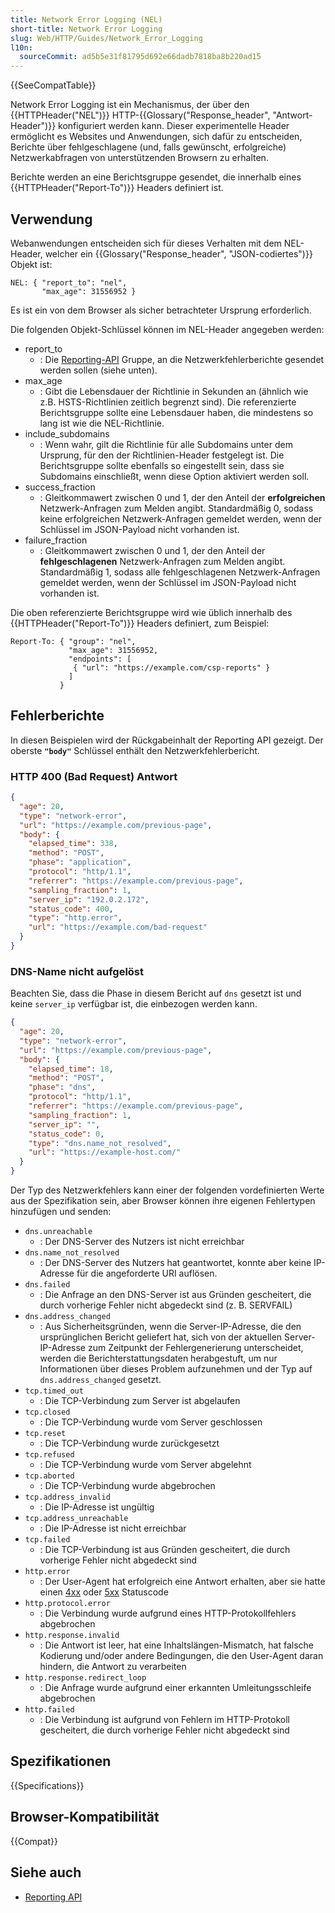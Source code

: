 ```yaml
---
title: Network Error Logging (NEL)
short-title: Network Error Logging
slug: Web/HTTP/Guides/Network_Error_Logging
l10n:
  sourceCommit: ad5b5e31f81795d692e66dadb7818ba8b220ad15
---
```


{{SeeCompatTable}}

Network Error Logging ist ein Mechanismus, der über den {{HTTPHeader("NEL")}} HTTP-{{Glossary("Response_header", "Antwort-Header")}} konfiguriert werden kann. Dieser experimentelle Header ermöglicht es Websites und Anwendungen, sich dafür zu entscheiden, Berichte über fehlgeschlagene (und, falls gewünscht, erfolgreiche) Netzwerkabfragen von unterstützenden Browsern zu erhalten.

Berichte werden an eine Berichtsgruppe gesendet, die innerhalb eines {{HTTPHeader("Report-To")}} Headers definiert ist.

## Verwendung

Webanwendungen entscheiden sich für dieses Verhalten mit dem NEL-Header, welcher ein {{Glossary("Response_header", "JSON-codiertes")}} Objekt ist:

```http
NEL: { "report_to": "nel",
       "max_age": 31556952 }
```

Es ist ein von dem Browser als sicher betrachteter Ursprung erforderlich.

Die folgenden Objekt-Schlüssel können im NEL-Header angegeben werden:

- report_to
  - : Die [Reporting-API](/de/docs/Web/API/Reporting_API) Gruppe, an die Netzwerkfehlerberichte gesendet werden sollen (siehe unten).
- max_age
  - : Gibt die Lebensdauer der Richtlinie in Sekunden an (ähnlich wie z.B. HSTS-Richtlinien zeitlich begrenzt sind). Die referenzierte Berichtsgruppe sollte eine Lebensdauer haben, die mindestens so lang ist wie die NEL-Richtlinie.
- include_subdomains
  - : Wenn wahr, gilt die Richtlinie für alle Subdomains unter dem Ursprung, für den der Richtlinien-Header festgelegt ist. Die Berichtsgruppe sollte ebenfalls so eingestellt sein, dass sie Subdomains einschließt, wenn diese Option aktiviert werden soll.
- success_fraction
  - : Gleitkommawert zwischen 0 und 1, der den Anteil der **erfolgreichen** Netzwerk-Anfragen zum Melden angibt. Standardmäßig 0, sodass keine erfolgreichen Netzwerk-Anfragen gemeldet werden, wenn der Schlüssel im JSON-Payload nicht vorhanden ist.
- failure_fraction
  - : Gleitkommawert zwischen 0 und 1, der den Anteil der **fehlgeschlagenen** Netzwerk-Anfragen zum Melden angibt. Standardmäßig 1, sodass alle fehlgeschlagenen Netzwerk-Anfragen gemeldet werden, wenn der Schlüssel im JSON-Payload nicht vorhanden ist.

Die oben referenzierte Berichtsgruppe wird wie üblich innerhalb des {{HTTPHeader("Report-To")}} Headers definiert, zum Beispiel:

```http
Report-To: { "group": "nel",
             "max_age": 31556952,
             "endpoints": [
              { "url": "https://example.com/csp-reports" }
             ]
           }
```

## Fehlerberichte

In diesen Beispielen wird der Rückgabeinhalt der Reporting API gezeigt. Der oberste **`"body"`** Schlüssel enthält den Netzwerkfehlerbericht.

### HTTP 400 (Bad Request) Antwort

```json
{
  "age": 20,
  "type": "network-error",
  "url": "https://example.com/previous-page",
  "body": {
    "elapsed_time": 338,
    "method": "POST",
    "phase": "application",
    "protocol": "http/1.1",
    "referrer": "https://example.com/previous-page",
    "sampling_fraction": 1,
    "server_ip": "192.0.2.172",
    "status_code": 400,
    "type": "http.error",
    "url": "https://example.com/bad-request"
  }
}
```

### DNS-Name nicht aufgelöst

Beachten Sie, dass die Phase in diesem Bericht auf `dns` gesetzt ist und keine `server_ip` verfügbar ist, die einbezogen werden kann.

```json
{
  "age": 20,
  "type": "network-error",
  "url": "https://example.com/previous-page",
  "body": {
    "elapsed_time": 18,
    "method": "POST",
    "phase": "dns",
    "protocol": "http/1.1",
    "referrer": "https://example.com/previous-page",
    "sampling_fraction": 1,
    "server_ip": "",
    "status_code": 0,
    "type": "dns.name_not_resolved",
    "url": "https://example-host.com/"
  }
}
```

Der Typ des Netzwerkfehlers kann einer der folgenden vordefinierten Werte aus der Spezifikation sein, aber Browser können ihre eigenen Fehlertypen hinzufügen und senden:

- `dns.unreachable`
  - : Der DNS-Server des Nutzers ist nicht erreichbar
- `dns.name_not_resolved`
  - : Der DNS-Server des Nutzers hat geantwortet, konnte aber keine IP-Adresse für die angeforderte URI auflösen.
- `dns.failed`
  - : Die Anfrage an den DNS-Server ist aus Gründen gescheitert, die durch vorherige Fehler nicht abgedeckt sind (z. B. SERVFAIL)
- `dns.address_changed`
  - : Aus Sicherheitsgründen, wenn die Server-IP-Adresse, die den ursprünglichen Bericht geliefert hat, sich von der aktuellen Server-IP-Adresse zum Zeitpunkt der Fehlergenerierung unterscheidet, werden die Berichterstattungsdaten herabgestuft, um nur Informationen über dieses Problem aufzunehmen und der Typ auf `dns.address_changed` gesetzt.
- `tcp.timed_out`
  - : Die TCP-Verbindung zum Server ist abgelaufen
- `tcp.closed`
  - : Die TCP-Verbindung wurde vom Server geschlossen
- `tcp.reset`
  - : Die TCP-Verbindung wurde zurückgesetzt
- `tcp.refused`
  - : Die TCP-Verbindung wurde vom Server abgelehnt
- `tcp.aborted`
  - : Die TCP-Verbindung wurde abgebrochen
- `tcp.address_invalid`
  - : Die IP-Adresse ist ungültig
- `tcp.address_unreachable`
  - : Die IP-Adresse ist nicht erreichbar
- `tcp.failed`
  - : Die TCP-Verbindung ist aus Gründen gescheitert, die durch vorherige Fehler nicht abgedeckt sind
- `http.error`
  - : Der User-Agent hat erfolgreich eine Antwort erhalten, aber sie hatte einen [4xx](https://httpwg.org/specs/rfc9110.html#status.4xx) oder [5xx](https://httpwg.org/specs/rfc9110.html#status.5xx) Statuscode
- `http.protocol.error`
  - : Die Verbindung wurde aufgrund eines HTTP-Protokollfehlers abgebrochen
- `http.response.invalid`
  - : Die Antwort ist leer, hat eine Inhaltslängen-Mismatch, hat falsche Kodierung und/oder andere Bedingungen, die den User-Agent daran hindern, die Antwort zu verarbeiten
- `http.response.redirect_loop`
  - : Die Anfrage wurde aufgrund einer erkannten Umleitungsschleife abgebrochen
- `http.failed`
  - : Die Verbindung ist aufgrund von Fehlern im HTTP-Protokoll gescheitert, die durch vorherige Fehler nicht abgedeckt sind

## Spezifikationen

{{Specifications}}

## Browser-Kompatibilität

{{Compat}}

## Siehe auch

- [Reporting API](/de/docs/Web/API/Reporting_API)
